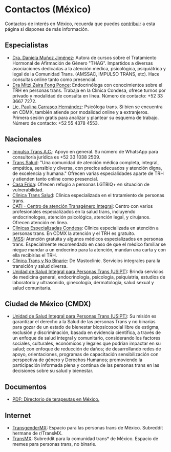 # Contactos (México)

Contactos de interés en México, recuerda que puedes [contribuir](contribuir.md) a esta página si dispones de más información.

## Especialistas

* [Dra. Daniela Muñoz Jiménez](https://www.transsalud.com/nosotres/dra-daniela-mu%C3%B1oz): Autora de cursos sobre el Tratamiento Hormonal de Afirmación de Género "THAG". Impartidos a diversas asociaciones dedicadas a la atención médica, psicológica, psiquiátrica y legal de la Comunidad Trans. (AMSSAC, IMPULSO TRANS, etc). Hace consultas online tanto como presencial.
* [Dra Mitzi Zaira Fong Ponce](https://www.doctoralia.com.mx/mitzi-zaira-fong-ponce/endocrinologo-internista/benito-juarez): Endocrinóloga con conocimientos sobre el TRH en personas trans. Trabaja en la Clínica Condesa, ofrece turnos por privado y modalidad de consulta en línea. Número de contacto: +52 33 3667 7272.
* [Lic. Paulina Carrasco Hernández](https://www.doctoralia.com.mx/paulina-carrasco-hernandez/psicologo/ciudad-de-mexico): Psicóloga trans. Si bien se encuentra en CDMX, también atiende por modalidad online y a extranjeros. Primera sesión gratis para analizar y plantear su esquema de trabajo. Número de contacto: +52 55 4378 4553.

  
## Nacionales

* [Impulso Trans A.C.](https://impulsotransac.org/): Apoyo en general. Su número de WhatsApp para consultoría jurídica es +52 33 1038 2509.
* [Trans Salud](https://www.transsalud.com/): "Una comunidad de atención médica completa, integral, empática, sensible y diversa, con precios adecuados y atención digna, de excelencia y humana." Ofrecen varias especialidades aparte de TRH y atienden tanto online como presencial.
* [Casa Frida](https://www.refugiocasafrida.com/): Ofrecen refugio a personas LGTBIQ+ en situación de vulnerabilidad.
* [Clínica Trans Salud](https://www.transsalud.com/): Clínica especializada en el tratamiento de personas trans.
* [CATI - Centro de atención Transgénero Integral](https://www.clinicatrans.org.mx/): Centro con varios profesionales especializados en la salud trans, incluyendo endocrinologes, atención psicológica, atención legal, y cirujanos. Ofrecen atención en línea.
* [Clínicas Especializadas Condesa](https://condesa.cdmx.gob.mx/): Clínica especializada en atención a personas trans. En CDMX la atención y el TRH es gratuito.
* [IMSS](http://www.imss.gob.mx/): Atención gratuita y algunos médicos especializados en personas trans. Especialmente recomendado en caso de que el médico familiar se niegue mandar a un endocrino para la atención, mandan una carta y con ella recibirías el TRH.
* [Clínica Trans y No Binarie](https://bit.ly/m/clinica-trans-y-no-binarie): De Mastoclinic. Servicios integrales para la transición y salud diversa.
* [Unidad de Salud Integral para Personas Trans (USIPT)](https://www.instagram.com/usipt/?igsh=MWpneDhzbHk2eHh3): Brinda servicios de medicina general, endocrinología, psicología, psiquiatria, estudios de laboratorio y ultrasonido, ginecología, dermatología, salud sexual y salud comunitaria.

## Ciudad de México (CMDX)
* [Unidad de Salud Integral para Personas Trans (USIPT)](https://www.salud.cdmx.gob.mx/acciones/unidad-de-salud-integral-para-personas-trans-usipt): Su misión es garantizar el derecho a la Salud de las personas Trans y no binarias para gozar de un estado de bienestar biopsicosocial libre de estigma, exclusión y discriminación, basada en evidencia científica, a través de un enfoque de salud integral y comunitario, considerando los factores sociales, culturales, económicos y legales que podrían impactar en su salud; con enfoque de reducción de daños; de desarrollando redes de apoyo, orientaciones, programas de capacitación sensibilización con perspectiva de género y Derechos Humanos; promoviendo la participación informada plena y contínua de las personas trans en las decisiones sobre su salud y bienestar.


## Documentos

* [PDF: Directorio de terapeutas en México.](https://recursos.transespdiscord.net/paises/mexico/adjuntos/Directorio_Terapeutas_Mexico.pdf)

## Internet

* [TransgenderMX](https://www.reddit.com/r/TransgenderMX/): Espacio para las personas trans de México. Subreddit hermane de r/TransMX.
* [TransMX](https://www.reddit.com/r/TransMX/): Subreddit para la comunidad trans* de México. Espacio de memes para personas trans, no binarie.
